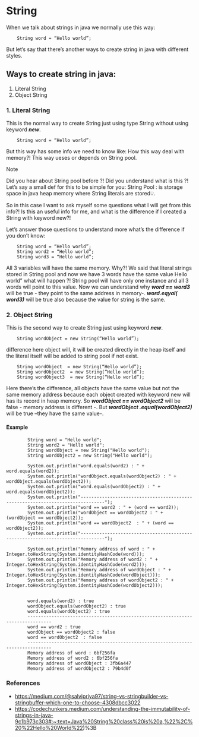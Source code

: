 # String

When we talk about strings in java we normally use this way:
```
    String word = “Hello world”;
```
But let’s say that there’s another ways to create string in java with different styles.

## Ways to create string in java:
1. Literal String
2. Object String


### 1. Literal String

This is the normal way to create String just using type String  without using keyword ***new***.
```
    String word = “Hello world”;
```

But this way has some info we need to know like: How this way deal with memory?! This way ueses or depends on String pool. 

> [!NOTE]
>  Did you hear about String pool before ?! Did you understand what is this ?!
Let’s say a small def for this to be simple for you:
String Pool : is storage space in java heap memory where String literals are stored💡.


So in this case I want to ask myself some questions what I will get from this info?! Is this an useful info for me, and what is the difference if I created a String with keyword new?!

Let’s answer those questions to understand more what’s the difference if you don’t know:
```
    String word = “Hello world”;
    String word2 = “Hello world”;
    String word3 = “Hello world”;
```

All 3 variables will have the same memory. Why?!
We said that literal strings stored in String pool and now we have 3 words have the same value Hello world”   what  will happen ?!
String pool will have only one instance and all 3 words will point to this value.
Now we can understand why   ***word == word3***  will be true - they point to the same address in memory-.
***word.eqyal( word3)***  will be true also because the value for string is the same.
 
### 2. Object String

This is the second way to create String just using keyword ***new***.
```
    String wordObject = new String(“Hello world”);
```
difference here object will, it will be created directly in the heap itself and the literal itself will be added to string pool if not exist.
```
    String wordObject  = new String(“Hello world”); 
    String wordObject2  = new String(“Hello world”); 
    String wordObject3  = new String(“Hello world”);
```

Here there’s the difference, all objects have the same value but not the same memory address because each object created with keyword new will has its record in heap memory.
So ***wordObject == wordObject2***  will be false - memory address is different -.
But  ***wordObject .equal(wordObject2)***  will be true –they have the same value-.


#### Example
```
        String word = "Hello world";
        String word2 = "Hello world";
        String wordObject = new String("Hello world");
        String wordObject2 = new String("Hello world");

        System.out.println("word.equals(word2) : " + word.equals(word2));
        System.out.println("wordObject.equals(wordObject2) : " + wordObject.equals(wordObject2));
        System.out.println("word.equals(wordObject2) : " + word.equals(wordObject2));
        System.out.println("-------------------------------------------------------------------------------");
        System.out.println("word == word2 : " + (word == word2));
        System.out.println("wordObject == wordObject2 : " + (wordObject == wordObject2));
        System.out.println("word == wordObject2  : " + (word == wordObject2));
        System.out.println("-------------------------------------------------------------------------------");

        System.out.println("Memory address of word : " + Integer.toHexString(System.identityHashCode(word)));
        System.out.println("Memory address of word2 : " + Integer.toHexString(System.identityHashCode(word2)));
        System.out.println("Memory address of wordObject : " + Integer.toHexString(System.identityHashCode(wordObject)));
        System.out.println("Memory address of wordObject2 : " + Integer.toHexString(System.identityHashCode(wordObject2)));


        word.equals(word2) : true
        wordObject.equals(wordObject2) : true
        word.equals(wordObject2) : true
        -------------------------------------------------------------------------------
        word == word2 : true
        wordObject == wordObject2 : false
        word == wordObject2  : false
        -------------------------------------------------------------------------------
        Memory address of word : 6bf256fa
        Memory address of word2 : 6bf256fa
        Memory address of wordObject : 3fb6a447
        Memory address of wordObject2 : 79b4d0f
```
 



	
	


### References
- https://medium.com/@salvipriya97/string-vs-stringbuilder-vs-stringbuffer-which-one-to-choose-4308dbcc3022
- https://codechunkers.medium.com/understanding-the-immutability-of-strings-in-java-9c1b973c303#:~:text=Java%20String%20class%20is%20a,%22%2C%20%22Hello%20World%22)%3B
